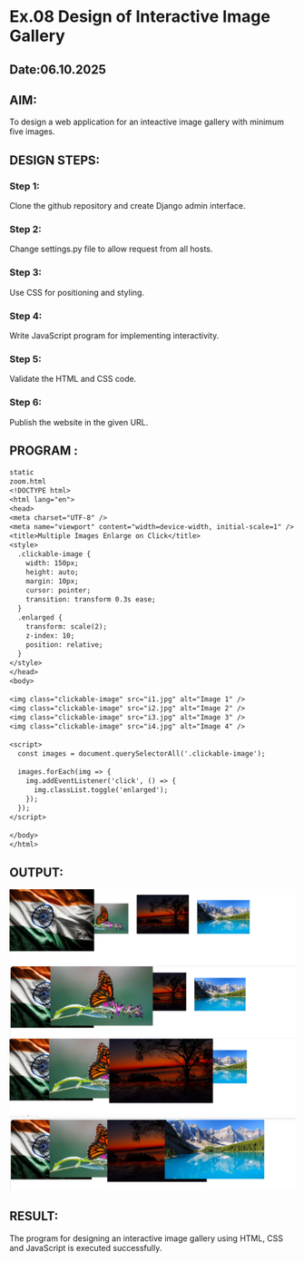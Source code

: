 # Ex.08 Design of Interactive Image Gallery
## Date:06.10.2025

## AIM:
To design a web application for an inteactive image gallery with minimum five images.

## DESIGN STEPS:

### Step 1:
Clone the github repository and create Django admin interface.

### Step 2:
Change settings.py file to allow request from all hosts.

### Step 3:
Use CSS for positioning and styling.

### Step 4:
Write JavaScript program for implementing interactivity.

### Step 5:
Validate the HTML and CSS code.

### Step 6:
Publish the website in the given URL.

## PROGRAM :
```
static
zoom.html
<!DOCTYPE html>
<html lang="en">
<head>
<meta charset="UTF-8" />
<meta name="viewport" content="width=device-width, initial-scale=1" />
<title>Multiple Images Enlarge on Click</title>
<style>
  .clickable-image {
    width: 150px;
    height: auto;
    margin: 10px;
    cursor: pointer;
    transition: transform 0.3s ease;
  }
  .enlarged {
    transform: scale(2);
    z-index: 10;
    position: relative;
  }
</style>
</head>
<body>

<img class="clickable-image" src="i1.jpg" alt="Image 1" />
<img class="clickable-image" src="i2.jpg" alt="Image 2" />
<img class="clickable-image" src="i3.jpg" alt="Image 3" />
<img class="clickable-image" src="i4.jpg" alt="Image 4" />

<script>
  const images = document.querySelectorAll('.clickable-image');

  images.forEach(img => {
    img.addEventListener('click', () => {
      img.classList.toggle('enlarged');
    });
  });
</script>

</body>
</html>
```
## OUTPUT:
![alt text](<Screenshot 2025-10-06 113403-1.png>) 
![alt text](<Screenshot 2025-10-06 113411-1.png>) 
![alt text](<Screenshot 2025-10-06 113418-1.png>) 
![alt text](<Screenshot 2025-10-06 113424-1.png>)
## RESULT:
The program for designing an interactive image gallery using HTML, CSS and JavaScript is executed successfully.
